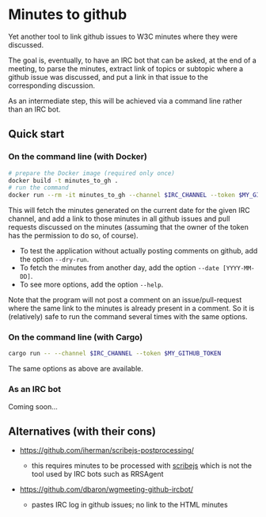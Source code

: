 Minutes to github
=================

Yet another tool to link github issues to W3C minutes where they were discussed.

The goal is, eventually, to have an IRC bot that can be asked, at the end of a meeting,
to parse the minutes, extract link of topics or subtopic where a github issue was discussed,
and put a link in that issue to the corresponding discussion.

As an intermediate step, this will be achieved via a command line rather than an IRC bot.

Quick start
-----------

### On the command line (with Docker)

```bash
# prepare the Docker image (required only once)
docker build -t minutes_to_gh .
# run the command
docker run --rm -it minutes_to_gh --channel $IRC_CHANNEL --token $MY_GITHUB_TOKEN
```

This will fetch the minutes generated on the current date for the given IRC channel,
and add a link to those minutes in all github issues and pull requests discussed on the minutes
(assuming that the owner of the token has the permission to do so, of course).

* To test the application without actually posting comments on github, add the option `--dry-run`.
* To fetch the minutes from another day, add the option `--date [YYYY-MM-DD]`.
* To see more options, add the option `--help`.

Note that the program will not post a comment on an issue/pull-request where the same link to the minutes is already present in a comment.
So it is (relatively) safe to run the command several times with the same options.


### On the command line (with Cargo)

```bash
cargo run -- --channel $IRC_CHANNEL --token $MY_GITHUB_TOKEN
```

The same options as above are available.


### As an IRC bot

Coming soon...


Alternatives (with their cons)
------------------------------

* https://github.com/iherman/scribejs-postprocessing/

  - this requires minutes to be processed with [scribejs](https://github.com/w3c/scribejs)
    which is not the tool used by IRC bots such as RRSAgent

* https://github.com/dbaron/wgmeeting-github-ircbot/

  - pastes IRC log in github issues; no link to the HTML minutes
